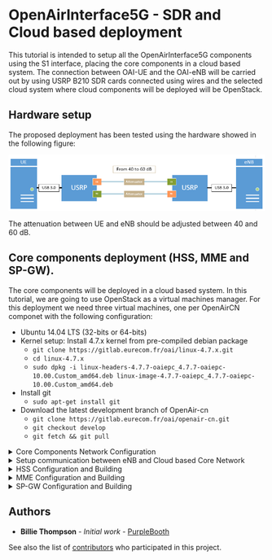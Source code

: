 # OpenAirInterface5G - SDR and Cloud based deployment
This tutorial is intended to setup all the OpenAirInterface5G components using the S1 interface, placing the core components in a cloud based system. The connection between OAI-UE and the OAI-eNB will be carried out by using USRP B210 SDR cards connected using wires and the selected cloud system where cloud components will be deployed will be OpenStack.

## Hardware setup
The proposed deployment has been tested using the hardware showed in the following figure:

![Alt text](/hw_configuration.PNG?raw=true "Optional Title")

The attenuation between UE and eNB should be adjusted between 40 and 60 dB.

## Core components deployment (HSS, MME and SP-GW).
The core components will be deployed in a cloud based system. In this tutorial, we are going to use OpenStack as a virtual machines manager. For this deployment we need three virtual machines, one per OpenAirCN componet with the following configuration:
* Ubuntu 14.04 LTS (32-bits or 64-bits)
* Kernel setup: Install 4.7.x kernel from pre-compiled debian package
  * `git clone https://gitlab.eurecom.fr/oai/linux-4.7.x.git`
  * `cd linux-4.7.x`
  * `sudo dpkg -i linux-headers-4.7.7-oaiepc_4.7.7-oaiepc-10.00.Custom_amd64.deb linux-image-4.7.7-oaiepc_4.7.7-oaiepc-10.00.Custom_amd64.deb`
* Install git 
  * `sudo apt-get install git`
* Download the latest development branch of OpenAir-cn
  * `git clone https://gitlab.eurecom.fr/oai/openair-cn.git`
  * `git checkout develop`
  * `git fetch && git pull`

<details>
<summary>Core Components Network Configuration</summary>

### Core Components Network Configuration
Once we have our virtual machines running, we have to configure all the network devices in order to allow the communication between them. We propose the following network configuration (OpenStack):

![Alt text](/oai-cn_network_config.PNG?raw=true "Optional Title")

</details>


<details>
<summary>Setup communication between eNB and Cloud based Core Network</summary>

### Setup communication between eNB and Cloud based Core Network
Before start configuring the core components, we have to setup a VPN between eNB, MME and SP-GW in order to allow IP level communication between them. In order to do so, we are going to setup an OpenVPN server in the eNB and generate certificates for both MME and SP-GW following this tutorial [How To Set Up an OpenVPN Server on Ubuntu 14.04](https://www.digitalocean.com/community/tutorials/how-to-set-up-an-openvpn-server-on-ubuntu-14-04).

</details>

<details>
<summary>HSS Configuration and Building</summary>

### HSS Configuration and Building
Log into the HSS virtual machine and follow the instructions below:

* `sudo apt-get install mysql-server`
* `cd ~/openairinterface5g/SCRIPTS/`
* `./build_hss -i`
* Create folder for configuration files
  * `sudo mkdir -p /usr/local/etc/oai/freeDiameter`
* Copy Configuration files to the folder
  * `sudo cp OPENAIRCN_DIR/ETC/hss.conf /usr/local/etc/oai`
  * `sudo cp OPENAIRCN_DIR/ETC/acl.conf OPENAIRCN_DIR/ETC/hss_fd.conf /usr/local/etc/oai/freeDiameter`
* Set FQDN for the HSS by modifying `/etc/hosts` file
  * `127.0.1.1 hss.openair4G.eur hss`
* Generate Certificates for HSS
  * `./check_hss_s6a_certificate /usr/local/etc/oai/freeDiameter hss.openair4G.eur`
* Modify HSS configuration file `/usr/local/etc/oai/hss.conf`
```
HSS :
{
  ## MySQL mandatory options
  MYSQL_server = "127.0.0.1";
  MYSQL_user = "@MYSQL_user@";
  MYSQL_pass = "@MYSQL_pass@";
  MYSQL_db = "oai_db";

  -- HSS options
  OPERATOR_key = "1006020f0a478bf6b699f15c062e42b3"; # OP key for oai_db.sql
  RANDOM = "true";

  -- Freediameter options
  FD_conf = "/usr/local/etc/oai/freeDiameter/hss_fd.conf";
};
```
 * Modify freediameter configuration file `/usr/local/etc/oai/freeDiameter/hss_fd.conf`
```
  -- Identity and realm configured on /etc/hosts
  Identity = "hss.openair4G.eur";

  Realm = "openair4G.eur";

  -- Certificates
  TLS_Cred = "/usr/local/etc/oai/freeDiameter/hss.cert.pem", "/usr/local/etc/oai/
  freeDiameter/hss.key.pem";
  TLS_CA = "/usr/local/etc/oai/freeDiameter/hss.cacert.pem";
```
 * Load example database only in the first run
   * `sudo ./run_hss -i ~/openairinterface5g/SRC/OAI_HSS/db/oai_db.sql`
</details>

<details>
<summary>MME Configuration and Building</summary>

### MME Configuration and Building
The hostname of this machine must be its Identity, in our case "mme". We can change this identifier by modifying "/etc/hosts" and "/etc/hostsname". Then, restart the virtual machine.
Log into the MME virtual machine and follow the instructions below:

* `cd ~/openairinterface5g/SCRIPTS/`
* `sudo mkdir -p /usr/local/etc/oai/freeDiameter`
* `./build_mme -i`
* `sudo cp OPENAIRCN_DIR/ETC/mme.conf /usr/local/etc/oai`
* `sudo cp OPENAIRCN_DIR/ETC/mme_fd.conf /usr/local/etc/oai/freeDiameter/`
* `./check_mme_s6a_certificate /usr/local/etc/oai/freeDiameter/ mme.openair4G.eur`
* `vim /usr/local/etc/oai/mme.conf`
```
NETWORK_INTERFACES :
{
  # MME binded interface for S1-C or S1-MME communication (S1AP), can be ethernet interface, virtual ethernet interface
  MME_INTERFACE_NAME_FOR_S1_MME = "TUN_IFACE";               # YOUR NETWORK CONFIG HERE
  MME_IPV4_ADDRESS_FOR_S1_MME = "IP_ADDR_OF_TUN_IFACE";      # YOUR NETWORK CONFIG HERE

  # MME binded interface for S11 communication (GTPV2-C) 
  MME_INTERFACE_NAME_FOR_S11_MME = "eth2";               # YOUR NETWORK CONFIG HERE
  MME_IPV4_ADDRESS_FOR_S11_MME = "192.168.30.2/24";      # YOUR NETWORK CONFIG HERE
  MME_PORT_FOR_S11_MME = 2123;                           # YOUR NETWORK CONFIG HERE

};

S-GW :
{
  # S-GW binded interface for S11 communication (GTPV2-C), if none selected the ITTI message interface is used
  SGW_IPV4_ADDRESS_FOR_S11 = "192.168.30.3/24";           # YOUR NETWORK CONFIG HERE
};
```
* `vim /usr/local/etc/oai/freeDiameter/mme_fd.conf`
```
  # Identity of MME
  Identity = "mme.openair4G.eur";
  Realm = "openair4G.eur";

  # TLS configuration
  TLS_Cred = "/usr/local/etc/oai/freeDiameter/mme.cert.pem",
  "/usr/local/etc/oai/freeDiameter/mme.key.pem";
  TLS_CA = "/usr/local/etc/oai/freeDiameter/mme.cacert.pem";

  # HSS information
  ConnectPeer= "hss.openair4G.eur" { ConnectTo = "192.168.40.3"; No_SCTP ; No_IPv6;
  Prefer_TCP; No_TLS; port = 3868; realm = "openair4G.eur";};
```
</details>


<details>
<summary>SP-GW Configuration and Building</summary>

### SP-GW Configuration and Building
* `cd ~/openairinterface5g/SCRIPTS/`
* `sudo mkdir -p /usr/local/etc/oai/freeDiameter`
* `./build_spgw -i`
* `sudo vim /etc/hosts`
```
127.0.1.1    sgpw.openair4G.eur spgw
```
* `sudo vim /usr/local/etc/oai/spgw.conf`
```
S-GW :
{
 NETWORK_INTERFACES :
 {
  # S-GW binded interface for S11 communication (GTPV2-C)
  SGW_INTERFACE_NAME_FOR_S11 = "eth2";             # YOUR NETWORK CONFIG HERE
  SGW_IPV4_ADDRESS_FOR_S11 = "192.168.30.3/24";    # YOUR NETWORK CONFIG HERE

  # S-GW binded interface for S1-U communication (GTPV1-U) can be ethernet interface, virtual ethernet
  SGW_INTERFACE_NAME_FOR_S1U_S12_S4_UP = "eth1";
  SGW_IPV4_ADDRESS_FOR_S1U_S12_S4_UP = "192.168.20.10/24";

  SGW_IPV4_PORT_FOR_S1U_S12_S4_UP = 2152; 
  
  # S-GW binded interface for S5 or S8 communication, not implemented, so leave it to none 
  SGW_INTERFACE_NAME_FOR_S5_S8_UP = "none";       # STRING, interface name, DO NOT CHANGE (NOT IMPLEMENTED YET)
  SGW_IPV4_ADDRESS_FOR_S5_S8_UP = "0.0.0.0/24";   # STRING, CIDR, DO NOT CHANGE (NOT IMPLEMENTED YET)
};

P-GW =
{
 NETWORK_INTERFACES :
 {
  # P-GW binded interface for S5 or S8 communication, not implemented, so leave it to none
  PGW_INTERFACE_NAME_FOR_S5_S8 = "none"; # STRING, interface name, DO NOT CHANGE (NOT IMPLEMENTED YET)

  # P-GW binded interface for SGI (egress/ingress internet traffic)
  PGW_INTERFACE_NAME_FOR_SGI = "eth0";  # STRING, YOUR NETWORK CONFIG HERE
  PGW_MASQUERADE_SGI = "yes";           # STRING, {"yes","no"}. YOUR NETWORK CONFIG HERE, will do NAT for you if you put "yes".
  UE_TCP_MSS_CLAMPING = "no";           # STRING, {"yes","no"}.
};

```

</details>

## Authors

* **Billie Thompson** - *Initial work* - [PurpleBooth](https://github.com/PurpleBooth)

See also the list of [contributors](https://github.com/your/project/contributors) who participated in this project.



